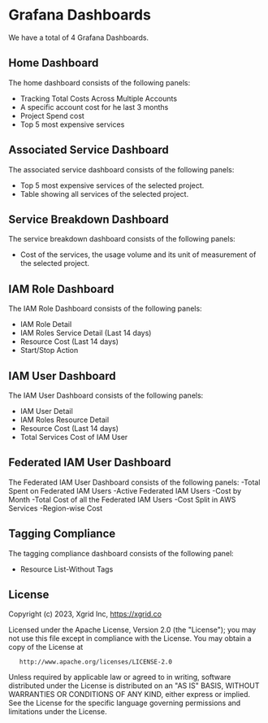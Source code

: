 # **Grafana Dashboards**

We have a total of 4 Grafana Dashboards.

## **Home Dashboard**

The home dashboard consists of the following panels:
- Tracking Total Costs Across Multiple Accounts
- A specific account cost for he last 3 months
- Project Spend cost
- Top 5 most expensive services

## **Associated Service Dashboard**

The associated service dashboard consists of the following panels:
- Top 5 most expensive services of the selected project.
- Table showing all services of the selected project.

## **Service Breakdown Dashboard**

The service breakdown dashboard consists of the following panels:
- Cost of the services, the usage volume and its unit of measurement of the selected project.

## **IAM Role Dashboard**

The IAM Role Dashboard consists of the following panels:
- IAM Role Detail
- IAM Roles Service Detail (Last 14 days)
- Resource Cost (Last 14 days)
- Start/Stop Action

## **IAM User Dashboard**

The IAM User Dashboard consists of the following panels:
- IAM User Detail
- IAM Roles Resource Detail
- Resource Cost (Last 14 days)
- Total Services Cost of IAM User

## **Federated IAM User Dashboard**

The Federated IAM User Dashboard consists of the following panels:
-Total Spent on Federated IAM Users
-Active Federated IAM Users
-Cost by Month
-Total Cost of all the Federated IAM Users
-Cost Split in AWS Services
-Region-wise Cost


## **Tagging Compliance**

The tagging compliance dashboard consists of the following panel:
- Resource List-Without Tags

## License

Copyright (c) 2023, Xgrid Inc, https://xgrid.co

Licensed under the Apache License, Version 2.0 (the "License");
you may not use this file except in compliance with the License.
You may obtain a copy of the License at

       http://www.apache.org/licenses/LICENSE-2.0

Unless required by applicable law or agreed to in writing, software
distributed under the License is distributed on an "AS IS" BASIS,
WITHOUT WARRANTIES OR CONDITIONS OF ANY KIND, either express or implied.
See the License for the specific language governing permissions and
limitations under the License.
